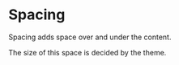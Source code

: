 # Spacing

Spacing adds space over and under the content.

The size of this space is decided by the theme.

